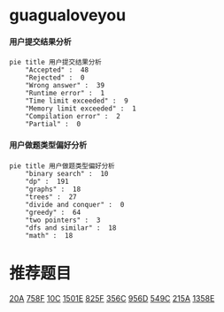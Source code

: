 # guagualoveyou

<!-- tabs:start -->



#### **用户提交结果分析**

```mermaid
pie title 用户提交结果分析
    "Accepted" :  48
    "Rejected" :  0
    "Wrong answer" :  39
    "Runtime error" :  1
    "Time limit exceeded" :  9
    "Memory limit exceeded" :  1
    "Compilation error" :  2
    "Partial" :  0
```

#### **用户做题类型偏好分析**

```mermaid
pie title 用户做题类型偏好分析
    "binary search" :  10
    "dp" :  191
    "graphs" :  18
    "trees" :  27
    "divide and conquer" :  0
    "greedy" :  64
    "two pointers" :  3
    "dfs and similar" :  18
    "math" :  18
```



<!-- tabs:end -->
# 推荐题目
[20A](https://codeforces.com/contest/20/problem/A)
[758F](https://codeforces.com/contest/758/problem/F)
[10C](https://codeforces.com/contest/10/problem/C)
[1501E](https://codeforces.com/contest/1501/problem/E)
[825F](https://codeforces.com/contest/825/problem/F)
[356C](https://codeforces.com/contest/356/problem/C)
[956D](https://codeforces.com/contest/956/problem/D)
[549C](https://codeforces.com/contest/549/problem/C)
[215A](https://codeforces.com/contest/215/problem/A)
[1358E](https://codeforces.com/contest/1358/problem/E)
